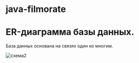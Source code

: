 # java-filmorate
# ER-диаграмма базы данных.
База данных основана на связях один ко многим.

![схема2](https://github.com/EvgeniyTomilov/java-filmorate/assets/116760791/f7d31581-4526-4242-9f61-ed7f33494ac4)

